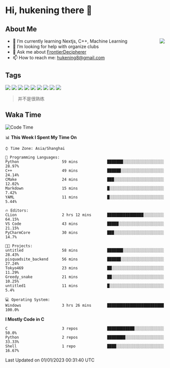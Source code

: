 # Hi, hukening there 👋

## About Me

<a href="#">
  <img align="right" src="https://github-readme-stats.vercel.app/api?username=Tokyo469&count_private=true&show_icons=true&bg_color=15,f2f7fd,E0EAFC" />
</a>

- 🌱 I’m currently learning Nextjs, C++, Machine Learning
- 🤔 I’m looking for help with organize clubs
- 💬 Ask me about [FrontierDecipherer](https://github.com/FrontierDecipherer)
- 📫 How to reach me: hukening8@gmail.com

## Tags

![](https://img.shields.io/badge/-Python-3e74a2?style=flat-square&logo=Python&logoColor=fff)
![](https://img.shields.io/badge/-C++-00579c?style=flat-square&logo=cplusplus&logoColor=fff)
![](https://img.shields.io/badge/-Node.js-339933?style=flat-square&logo=Node.js&logoColor=fff)
![](https://img.shields.io/badge/-React-2d98ce?style=flat-square&logo=React&logoColor=fff)
![](https://img.shields.io/badge/-Next.js-717171?style=flat-square&logo=next.js&logoColor=fff)
![](https://img.shields.io/badge/-Docker-2496ED?style=flat-square&logo=Docker&logoColor=fff)
![](https://img.shields.io/badge/-Linux-000000?style=flat-square&logo=Linux&logoColor=fff)
![](https://img.shields.io/badge/-MySQL-4479A1?style=flat-square&logo=MySQL&logoColor=fff)
![](https://img.shields.io/badge/-MongoDB-47A248?style=flat-square&logo=MongoDB&logoColor=fff)

> 并不是很熟练

## Waka Time

<!--START_SECTION:waka-->
![Code Time](http://img.shields.io/badge/Code%20Time-2%20hrs%2059%20mins-blue)

📊 **This Week I Spent My Time On** 

```text
⌚︎ Time Zone: Asia/Shanghai

💬 Programming Languages: 
Python                   59 mins             ███████░░░░░░░░░░░░░░░░░░   28.97% 
C++                      49 mins             ██████░░░░░░░░░░░░░░░░░░░   24.14% 
CMake                    24 mins             ███░░░░░░░░░░░░░░░░░░░░░░   12.02% 
Markdown                 15 mins             █░░░░░░░░░░░░░░░░░░░░░░░░   7.42% 
YAML                     11 mins             █░░░░░░░░░░░░░░░░░░░░░░░░   5.44%

🔥 Editors: 
CLion                    2 hrs 12 mins       ████████████████░░░░░░░░░   64.15% 
VS Code                  43 mins             █████░░░░░░░░░░░░░░░░░░░░   21.15% 
PyCharmCore              30 mins             ███░░░░░░░░░░░░░░░░░░░░░░   14.7%

🐱‍💻 Projects: 
untitled                 58 mins             ███████░░░░░░░░░░░░░░░░░░   28.43% 
pisquadsite_backend      56 mins             ██████░░░░░░░░░░░░░░░░░░░   27.24% 
Tokyo469                 23 mins             ██░░░░░░░░░░░░░░░░░░░░░░░   11.29% 
Greedy_snake             21 mins             ██░░░░░░░░░░░░░░░░░░░░░░░   10.25% 
untitled1                11 mins             █░░░░░░░░░░░░░░░░░░░░░░░░   5.4%

💻 Operating System: 
Windows                  3 hrs 26 mins       █████████████████████████   100.0%

```

**I Mostly Code in C** 

```text
C                        3 repos             ████████████░░░░░░░░░░░░░   50.0% 
Python                   2 repos             ████████░░░░░░░░░░░░░░░░░   33.33% 
Shell                    1 repo              ████░░░░░░░░░░░░░░░░░░░░░   16.67%

```



 Last Updated on 01/01/2023 00:31:40 UTC
<!--END_SECTION:waka-->